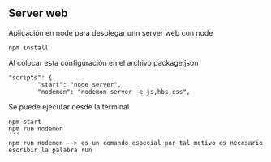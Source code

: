 ## Server web 

Aplicación en node para desplegar unn server web con node

```
npm install
```

Al colocar esta configuración en el archivo package.json
```
"scripts": {
        "start": "node server",
        "nodemon": "nodemon server -e js,hbs,css",
```
Se puede ejecutar desde la terminal
```
npm start  
npm run nodemon
´´´
npm run nodemon --> es un comando especial por tal motivo es necesario escribir la palabra run 